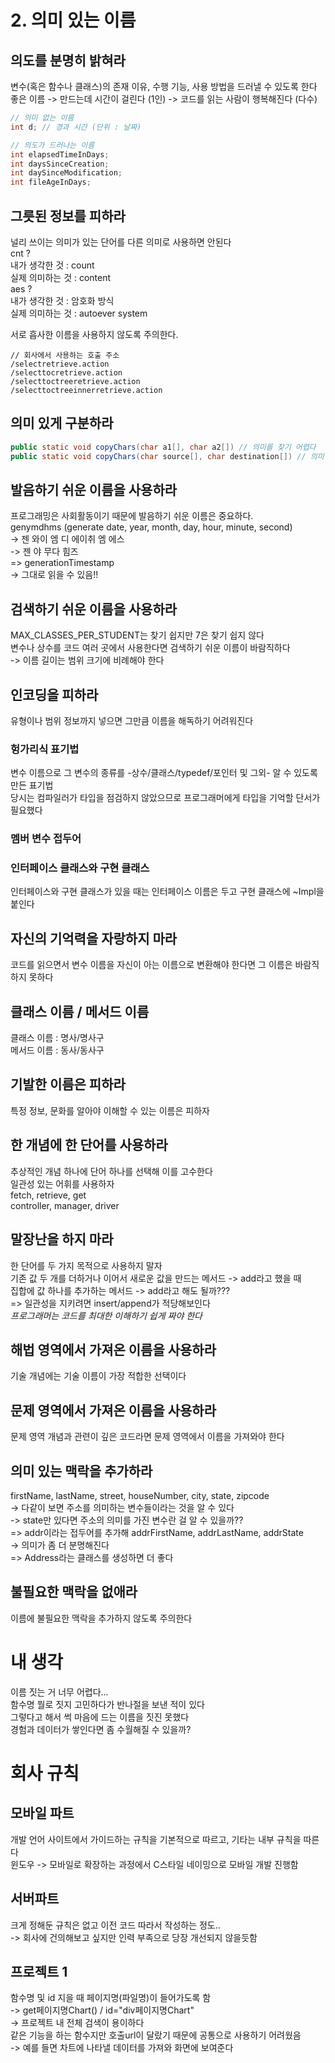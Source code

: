 # 2. 의미 있는 이름

## 의도를 분명히 밝혀라
변수(혹은 함수나 클래스)의 존재 이유, 수행 기능, 사용 방법을 드러낼 수 있도록 한다   
좋은 이름 -> 만드는데 시간이 걸린다 (1인) -> 코드를 읽는 사람이 행복해진다 (다수)

```java
// 의미 없는 이름
int d; // 경과 시간 (단위 : 날짜)

// 의도가 드러나는 이름
int elapsedTimeInDays;
int daysSinceCreation;
int daySinceModification;
int fileAgeInDays;
```

## 그릇된 정보를 피하라
널리 쓰이는 의미가 있는 단어를 다른 의미로 사용하면 안된다   
cnt ?   
내가 생각한 것 : count   
실제 의미하는 것 : content   
aes ?   
내가 생각한 것 : 암호화 방식   
실제 의미하는 것 : autoever system   
   
서로 흡사한 이름을 사용하지 않도록 주의한다.
```
// 회사에서 사용하는 호출 주소
/selectretrieve.action
/selecttocretrieve.action
/selecttoctreeretrieve.action
/selecttoctreeinnerretrieve.action
```

## 의미 있게 구분하라
```java
public static void copyChars(char a1[], char a2[]) // 의미를 찾기 어렵다
public static void copyChars(char source[], char destination[]) // 의미 있다
```

## 발음하기 쉬운 이름을 사용하라
프로그래밍은 사회활동이기 때문에 발음하기 쉬운 이름은 중요하다.   
genymdhms (generate date, year, month, day, hour, minute, second)   
-> 젠 와이 엠 디 에이취 엠 에스   
-> 젠 야 무다 힘즈   
=> generationTimestamp   
-> 그대로 읽을 수 있음!!

## 검색하기 쉬운 이름을 사용하라
MAX_CLASSES_PER_STUDENT는 찾기 쉽지만 7은 찾기 쉽지 않다   
변수나 상수를 코드 여러 곳에서 사용한다면 검색하기 쉬운 이름이 바람직하다   
-> 이름 길이는 범위 크기에 비례해야 한다   

## 인코딩을 피하라
유형이나 범위 정보까지 넣으면 그만큼 이름을 해독하기 어려워진다   
### 헝가리식 표기법
변수 이름으로 그 변수의 종류를 -상수/클래스/typedef/포인터 및 그외- 알 수 있도록 만든 표기법    
당시는 컴파일러가 타입을 점검하지 않았으므로 프로그래머에게 타입을 기억할 단서가 필요했다
### 멤버 변수 접두어
### 인터페이스 클래스와 구현 클래스
인터페이스와 구현 클래스가 있을 때는 인터페이스 이름은 두고 구현 클래스에 ~Impl을 붙인다   

## 자신의 기억력을 자랑하지 마라
코드를 읽으면서 변수 이름을 자신이 아는 이름으로 변환해야 한다면 그 이름은 바람직하지 못하다   

## 클래스 이름 / 메서드 이름
클래스 이름 : 명사/명사구   
메서드 이름 : 동사/동사구   

## 기발한 이름은 피하라
특정 정보, 문화를 알아야 이해할 수 있는 이름은 피하자   

## 한 개념에 한 단어를 사용하라
추상적인 개념 하나에 단어 하나를 선택해 이를 고수한다   
일관성 있는 어휘를 사용하자      
fetch, retrieve, get   
controller, manager, driver   

## 말장난을 하지 마라
한 단어를 두 가지 목적으로 사용하지 말자   
기존 값 두 개를 더하거나 이어서 새로운 값을 만드는 메서드 -> add라고 했을 때   
집합에 값 하나를 추가하는 메서드 -> add라고 해도 될까???   
=> 일관성을 지키려면 insert/append가 적당해보인다   
*프로그래머는 코드를 최대한 이해하기 쉽게 짜야 한다*

## 해법 영역에서 가져온 이름을 사용하라
기술 개념에는 기술 이름이 가장 적합한 선택이다   

## 문제 영역에서 가져온 이름을 사용하라
문제 영역 개념과 관련이 깊은 코드라면 문제 영역에서 이름을 가져와야 한다   

## 의미 있는 맥락을 추가하라
firstName, lastName, street, houseNumber, city, state, zipcode   
-> 다같이 보면 주소를 의미하는 변수들이라는 것을 알 수 있다   
-> state만 있다면 주소의 의미를 가진 변수란 걸 알 수 있을까??   
=> addr이라는 접두어를 추가해 addrFirstName, addrLastName, addrState   
-> 의미가 좀 더 분명해진다   
=> Address라는 클래스를 생성하면 더 좋다   

## 불필요한 맥락을 없애라
이름에 불필요한 맥락을 추가하지 않도록 주의한다   
   
# 내 생각
이름 짓는 거 너무 어렵다...   
함수명 뭘로 짓지 고민하다가 반나절을 보낸 적이 있다   
그렇다고 해서 썩 마음에 드는 이름을 짓진 못했다   
경험과 데이터가 쌓인다면 좀 수월해질 수 있을까?   

# 회사 규칙
## 모바일 파트
개발 언어 사이트에서 가이드하는 규칙을 기본적으로 따르고, 기타는 내부 규칙을 따른다   
윈도우 -> 모바일로 확장하는 과정에서 C스타일 네이밍으로 모바일 개발 진행함
## 서버파트
크게 정해둔 규칙은 없고 이전 코드 따라서 작성하는 정도..   
-> 회사에 건의해보고 싶지만 인력 부족으로 당장 개선되지 않을듯함
## 프로젝트 1
함수명 및 id 지을 때 페이지명(파일명)이 들어가도록 함   
-> get페이지명Chart() / id="div페이지명Chart"   
-> 프로젝트 내 전체 검색이 용이하다   
같은 기능을 하는 함수지만 호출url이 달랐기 때문에 공통으로 사용하기 어려웠음   
-> 예를 들면 차트에 나타낼 데이터를 가져와 화면에 보여준다   
